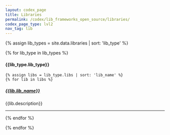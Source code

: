 ```yaml
---
layout: codex_page
title: Libraries
permalink: /codex/lib_frameworks_open_source/libraries/
codex_page_type: lvl2
nav_tag: lib
---
```


<!-- To Edit or Add content to this page please edit the _data/libraries.yaml file -->

{% assign lib_types = site.data.libraries | sort: 'lib_type' %}

{% for lib_type in lib_types %}
<h4> {{lib_type.lib_type}} </h4>

	{% assign libs = lib_type.libs | sort: 'lib_name' %}
	{% for lib in libs %}
<h5><a href="{{lib.url}}">{{lib.lib_name}} </a></h5>
<p>{{lib.description}}</p>

<hr>
	{% endfor %}

{% endfor %}